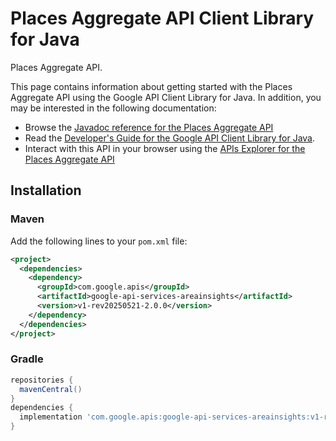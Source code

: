 # Places Aggregate API Client Library for Java

Places Aggregate API.

This page contains information about getting started with the Places Aggregate API
using the Google API Client Library for Java. In addition, you may be interested
in the following documentation:

* Browse the [Javadoc reference for the Places Aggregate API][javadoc]
* Read the [Developer's Guide for the Google API Client Library for Java][google-api-client].
* Interact with this API in your browser using the [APIs Explorer for the Places Aggregate API][api-explorer]

## Installation

### Maven

Add the following lines to your `pom.xml` file:

```xml
<project>
  <dependencies>
    <dependency>
      <groupId>com.google.apis</groupId>
      <artifactId>google-api-services-areainsights</artifactId>
      <version>v1-rev20250521-2.0.0</version>
    </dependency>
  </dependencies>
</project>
```

### Gradle

```gradle
repositories {
  mavenCentral()
}
dependencies {
  implementation 'com.google.apis:google-api-services-areainsights:v1-rev20250521-2.0.0'
}
```

[javadoc]: https://googleapis.dev/java/google-api-services-areainsights/latest/index.html
[google-api-client]: https://github.com/googleapis/google-api-java-client/
[api-explorer]: https://developers.google.com/apis-explorer/#p/areainsights/v1/
